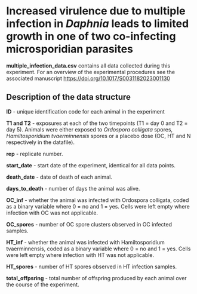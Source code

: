 # Increased virulence due to multiple infection in *Daphnia* leads to limited growth in one of two co-infecting microsporidian parasites

**multiple_infection_data.csv** contains all data collected during this experiment. For an overview of the experimental procedures see the associated manuscript <https://doi.org/10.1017/S0031182023001130>

## Description of the data structure

**ID** - unique identification code for each animal in the experiment

**T1 and T2** - exposures at each of the two timepoints (T1 = day 0 and T2 = day 5). Animals were either exposed to *Ordospora colligata* spores, *Hamiltosporidium tvaerminnensis* spores or a placebo dose (OC, HT and N respectively in the datafile).

**rep** - replicate number.

**start_date** - start date of the experiment, identical for all data points.

**death_date** - date of death of each animal.

**days_to_death** - number of days the animal was alive.

**OC_inf** - whether the animal was infected with Ordospora colligata, coded as a binary variable where 0 = no and 1 = yes. Cells were left empty where infection with OC was not applicable.

**OC_spores** - number of OC spore clusters observed in OC infected samples.

**HT_inf** - whether the animal was infected with Hamiltosporidium tvaerminnensis, coded as a binary variable where 0 = no and 1 = yes. Cells were left empty where infection with HT was not applicable.

**HT_spores** - number of HT spores observed in HT infection samples.

**total_offpsring** - total number of offspring produced by each animal over the course of the experiment.
